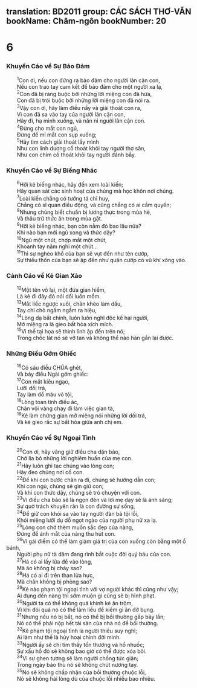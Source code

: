 translation: BD2011
group: CÁC SÁCH THƠ-VĂN
bookName: Châm-ngôn 
bookNumber: 20
-------

<div class="title"><h1>6</h1><h3>Khuyến Cáo về Sự Bảo Ðảm</h3></div>
<span class="verse ch_6_1">  <sup>1</sup>Con ơi, nếu con đứng ra bảo đảm cho người lân cận con,<br/>  Nếu con trao tay cam kết để bảo đảm cho một người xa lạ,<br/></span>
<span class="verse ch_6_2">  <sup>2</sup>Con đã bị ràng buộc bởi những lời miệng con đã hứa,<br/>  Con đã bị trói buộc bởi những lời miệng con đã nói ra.<br/></span>
<span class="verse ch_6_3">  <sup>3</sup>Vậy con ơi, hãy làm điều nầy và giải thoát con ra,<br/>  Vì con đã sa vào tay của người lân cận con,<br/>  Hãy đi, hạ mình xuống, và năn nỉ người lân cận con.<br/></span>
<span class="verse ch_6_4">  <sup>4</sup>Ðừng cho mắt con ngủ,<br/>  Ðừng để mí mắt con sụp xuống;<br/></span>
<span class="verse ch_6_5">  <sup>5</sup>Hãy tìm cách giải thoát lấy mình<br/>  Như con linh dương cố thoát khỏi tay người thợ săn,<br/>  Như con chim cố thoát khỏi tay người đánh bẫy.<br/></span>
<div class="title"><h3>Khuyến Cáo về Sự Biếng Nhác</h3></div>
<span class="verse ch_6_6">  <sup>6</sup>Hỡi kẻ biếng nhác, hãy đến xem loài kiến;<br/>  Hãy quan sát các sinh hoạt của chúng mà học khôn nơi chúng.<br/></span>
<span class="verse ch_6_7">  <sup>7</sup>Loài kiến chẳng có tướng tá chỉ huy,<br/>  Chẳng có sĩ quan điều động, và cũng chẳng có ai cầm quyền;<br/></span>
<span class="verse ch_6_8">  <sup>8</sup>Nhưng chúng biết chuẩn bị lương thực trong mùa hè,<br/>  Và thâu trữ thức ăn trong mùa gặt.<br/></span>
<span class="verse ch_6_9">  <sup>9</sup>Hỡi kẻ biếng nhác, bạn còn nằm đó bao lâu nữa?<br/>  Khi nào bạn mới ngủ xong và thức dậy?<br/></span>
<span class="verse ch_6_10">  <sup>10</sup>Ngủ một chút, chợp mắt một chút,<br/>  Khoanh tay nằm nghỉ một chút...<br/></span>
<span class="verse ch_6_11">  <sup>11</sup>Thì sự nghèo khổ của bạn sẽ vụt đến như tên cướp,<br/>  Sự thiếu thốn của bạn sẽ ập đến như quân cướp có vũ khí xông vào.<br/></span>
<div class="title"><h3>Cảnh Cáo về Kẻ Gian Xảo</h3></div>
<span class="verse ch_6_12">  <sup>12</sup>Một tên vô lại, một đứa gian hiểm,<br/>  Là kẻ đi đây đó nói dối luôn mồm.<br/></span>
<span class="verse ch_6_13">  <sup>13</sup>Mắt liếc ngược xuôi, chân khèo làm dấu,<br/>  Tay chỉ chỏ ngấm ngầm ra hiệu,<br/></span>
<span class="verse ch_6_14">  <sup>14</sup>Lòng dạ bất chính, luôn luôn nghĩ độc kế hại người,<br/>  Mở miệng ra là gieo bất hòa xích mích.<br/></span>
<span class="verse ch_6_15">  <sup>15</sup>Vì thế tại họa sẽ thình lình ập đến trên nó;<br/>  Trong chốc lát nó sẽ vỡ tan và không thể nào hàn gắn lại được.<br/></span>
<div class="title"><h3>Những Ðiều Gớm Ghiếc</h3></div>
<span class="verse ch_6_16">  <sup>16</sup>Có sáu điều CHÚA ghét,<br/>  Và bảy điều Ngài gớm ghiếc:<br/></span>
<span class="verse ch_6_17">  <sup>17</sup>Con mắt kiêu ngạo,<br/>  Lưỡi dối trá,<br/>  Tay làm đổ máu vô tội,<br/></span>
<span class="verse ch_6_18">  <sup>18</sup>Lòng toan tính điều ác,<br/>  Chân vội vàng chạy đi làm việc gian tà,<br/></span>
<span class="verse ch_6_19">  <sup>19</sup>Kẻ làm chứng gian mở miệng nói những lời dối trá,<br/>  Và kẻ gieo rắc sự bất hòa giữa anh chị em. <br/></span>
<div class="title"><h3>Khuyến Cáo về Sự Ngoại Tình</h3></div>
<span class="verse ch_6_20">  <sup>20</sup>Con ơi, hãy vâng giữ điều cha dặn bảo,<br/>  Chớ lìa bỏ những lời nghiêm huấn của mẹ con.<br/></span>
<span class="verse ch_6_21">  <sup>21</sup>Hãy luôn ghi tạc chúng vào lòng con;<br/>  Hãy đeo chúng nơi cổ con.<br/></span>
<span class="verse ch_6_22">  <sup>22</sup>Ðể khi con bước chân ra đi, chúng sẽ hướng dẫn con;<br/>  Khi con ngủ, chúng sẽ gìn giữ con;<br/>  Và khi con thức dậy, chúng sẽ trò chuyện với con.<br/></span>
<span class="verse ch_6_23">  <sup>23</sup>Vì điều cha bảo sẽ là ngọn đèn và lời mẹ dạy sẽ là ánh sáng;<br/>  Sự quở trách khuyên răn là con đường sự sống,<br/></span>
<span class="verse ch_6_24">  <sup>24</sup>Ðể giữ con khỏi sa vào tay người đàn bà tội lỗi,<br/>  Khỏi miệng lưỡi dụ dỗ ngọt ngào của người phụ nữ xa lạ.<br/></span>
<span class="verse ch_6_25">  <sup>25</sup>Lòng con chớ thèm muốn sắc đẹp của nàng,<br/>  Ðừng để ánh mắt của nàng thu hút con.<br/></span>
<span class="verse ch_6_26">  <sup>26</sup>Vì gái điếm có thể làm giảm giá trị của con xuống còn bằng một ổ bánh,<br/>  Người phụ nữ tà dâm đang rình bắt cuộc đời quý báu của con.<br/></span>
<span class="verse ch_6_27">  <sup>27</sup>Há có ai lấy lửa để vào lòng,<br/>  Mà áo không bị cháy sao?<br/></span>
<span class="verse ch_6_28">  <sup>28</sup>Há có ai đi trên than lửa hực,<br/>  Mà chân không bị phỏng sao?<br/></span>
<span class="verse ch_6_29">  <sup>29</sup>Kẻ nào phạm tội ngoại tình với vợ người khác thì cũng như vậy;<br/>  Ai đụng đến nàng thì sớm muộn gì cũng sẽ bị hình phạt.<br/></span>
<span class="verse ch_6_30">  <sup>30</sup>Người ta có thể không quá khinh kẻ ăn trộm,<br/>  Vì khi đói quá nó có thể làm liều để kiếm gì ăn đỡ bụng.<br/></span>
<span class="verse ch_6_31">  <sup>31</sup>Nhưng nếu nó bị bắt, nó có thể bị bồi thường gấp bảy lần;<br/>  Nó có thể phải nộp hết tài sản của nhà nó để bồi thường.<br/></span>
<span class="verse ch_6_32">  <sup>32</sup>Kẻ phạm tội ngoại tình là người thiếu suy nghĩ;<br/>  Ai làm như thế là hủy hoại chính đời mình.<br/></span>
<span class="verse ch_6_33">  <sup>33</sup>Người ấy sẽ chỉ tìm thấy tổn thương và hổ nhuốc;<br/>  Sự xấu hổ đó sẽ không bao giờ có thể được xóa bôi.<br/></span>
<span class="verse ch_6_34">  <sup>34</sup>Vì sự ghen tương sẽ làm người chồng tức giận;<br/>  Trong ngày báo thù nó sẽ không chút nương tay.<br/></span>
<span class="verse ch_6_35">  <sup>35</sup>Nó sẽ không chấp nhận của bồi thường chuộc lỗi,<br/>  Nó sẽ không hài lòng dù của chuộc lỗi nhiều bao nhiêu.<br/></span>
